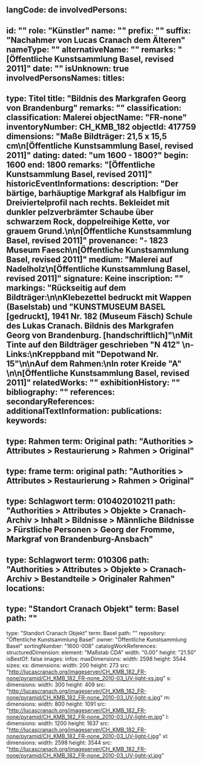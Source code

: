 langCode: de
involvedPersons: 
 - 
   id: ""
  role: "Künstler"
  name: ""
  prefix: ""
  suffix: "Nachahmer von Lucas Cranach dem Älteren"
  nameType: ""
  alternativeName: ""
  remarks: "[Öffentliche Kunstsammlung Basel, revised 2011]"
  date: ""
  isUnknown: true
involvedPersonsNames: 
titles: 
 - 
   type: Titel
  title: "Bildnis des Markgrafen Georg von Brandenburg"
  remarks: ""
classification: 
 classification: Malerei
objectName: "FR-none"
inventoryNumber: CH_KMB_182
objectId: 417759
dimensions: "Maße Bildträger: 21,5 x 15,5 cm\n[Öffentliche Kunstsammlung Basel, revised 2011]"
dating: 
 dated: "um 1600 - 1800?"
 begin: 1600
 end: 1800
 remarks: "[Öffentliche Kunstsammlung Basel, revised 2011]"
 historicEventInformations: 
description: "Der bärtige, barhäuptige Markgraf als Halbfigur im Dreiviertelprofil nach rechts. Bekleidet mit dunkler pelzverbrämter Schaube über schwarzem Rock, doppelreihige Kette, vor grauem Grund.\n\n[Öffentliche Kunstsammlung Basel, revised 2011]"
provenance: "- 1823 Museum Faesch\n[Öffentliche Kunstsammlung Basel, revised 2011]"
medium: "Malerei auf Nadelholz\n[Öffentliche Kunstsammlung Basel, revised 2011]"
signature: Keine
inscription: ""
markings: "Rückseitig auf dem Bildträger:\n\nKlebezettel bedruckt mit Wappen (Baselstab) und \"KUNSTMUSEUM BASEL [gedruckt], 1941 Nr. 182 (Museum Fäsch) Schule des Lukas Cranach. Bildnis des Markgrafen Georg von Brandenburg. [handschriftlich]\"\nMit Tinte auf den Bildträger geschrieben \"N 412\" \n- Links:\nKreppband mit \"Depotwand Nr. 15\"\n\nAuf dem Rahmen:\nIn roter Kreide \"A\" \n\n[Öffentliche Kunstsammlung Basel, revised 2011]"
relatedWorks: ""
exhibitionHistory: ""
bibliography: ""
references: 
secondaryReferences: 
additionalTextInformation: 
publications: 
keywords: 
 - 
   type: Rahmen
  term: Original
  path: "Authorities > Attributes > Restaurierung > Rahmen > Original"
 - 
   type: frame
  term: original
  path: "Authorities > Attributes > Restaurierung > Rahmen > Original"
 - 
   type: Schlagwort
  term: 010402010211
  path: "Authorities > Attributes > Objekte > Cranach-Archiv > Inhalt > Bildnisse > Männliche Bildnisse > Fürstliche Personen > Georg der Fromme, Markgraf von Brandenburg-Ansbach"
 - 
   type: Schlagwort
  term: 010306
  path: "Authorities > Attributes > Objekte > Cranach-Archiv > Bestandteile > Originaler Rahmen"
locations: 
 - 
   type: "Standort Cranach Objekt"
  term: Basel
  path: ""
 - 
   type: "Standort Cranach Objekt"
  term: Basel
  path: ""
repository: "Öffentliche Kunstsammlung Basel"
owner: "Öffentliche Kunstsammlung Basel"
sortingNumber: "1600-008"
catalogWorkReferences: 
structuredDimension: 
 element: "Maßstab CDA"
 width: "0.00"
 height: "21.50"
isBestOf: false
images: 
 infos: 
  maxDimensions: 
   width: 2598
   height: 3544
 sizes: 
  xs: 
   dimensions: 
    width: 200
    height: 273
   src: "http://lucascranach.org/imageserver/CH_KMB_182_FR-none/pyramid/CH_KMB_182_FR-none_2010-03_UV-light-xs.jpg"
  s: 
   dimensions: 
    width: 300
    height: 409
   src: "http://lucascranach.org/imageserver/CH_KMB_182_FR-none/pyramid/CH_KMB_182_FR-none_2010-03_UV-light-s.jpg"
  m: 
   dimensions: 
    width: 800
    height: 1091
   src: "http://lucascranach.org/imageserver/CH_KMB_182_FR-none/pyramid/CH_KMB_182_FR-none_2010-03_UV-light-m.jpg"
  l: 
   dimensions: 
    width: 1200
    height: 1637
   src: "http://lucascranach.org/imageserver/CH_KMB_182_FR-none/pyramid/CH_KMB_182_FR-none_2010-03_UV-light-l.jpg"
  xl: 
   dimensions: 
    width: 2598
    height: 3544
   src: "http://lucascranach.org/imageserver/CH_KMB_182_FR-none/pyramid/CH_KMB_182_FR-none_2010-03_UV-light-xl.jpg"